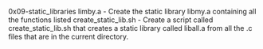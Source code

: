 0x09-static_libraries
limby.a - Create the static library libmy.a containing all the functions listed
create_static_lib.sh - Create a script called create_static_lib.sh that creates a static library called liball.a from all the .c files that are in the current directory.

